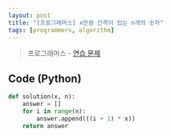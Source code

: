 ```yaml
---
layout: post
title: "[프로그래머스] x만큼 간격이 있는 n개의 숫자"
tags: [programmers, algorithm]
---
```

> 프로그래머스 - [연습 문제](https://programmers.co.kr/learn/courses/30/lessons/12954)

## Code (Python)
```python
def solution(x, n):
    answer = []
    for i in range(n):
        answer.append(((i + 1) * x))
    return answer
```